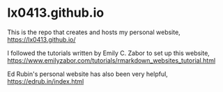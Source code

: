 # lx0413.github.io

This is the repo that creates and hosts my personal website, https://lx0413.github.io/

I followed the tutorials written by Emily C. Zabor to set up this website, https://www.emilyzabor.com/tutorials/rmarkdown_websites_tutorial.html

Ed Rubin's personal website has also been very helpful, https://edrub.in/index.html
